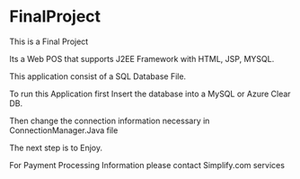 # FinalProject
This is a Final Project

Its a Web POS that supports J2EE Framework with HTML, JSP, MYSQL.

This application consist of a SQL Database File.

To run this Application first Insert the database into a MySQL or Azure Clear DB.

Then change the connection information necessary in ConnectionManager.Java file

The next step is to Enjoy.

For Payment Processing Information please contact Simplify.com services

